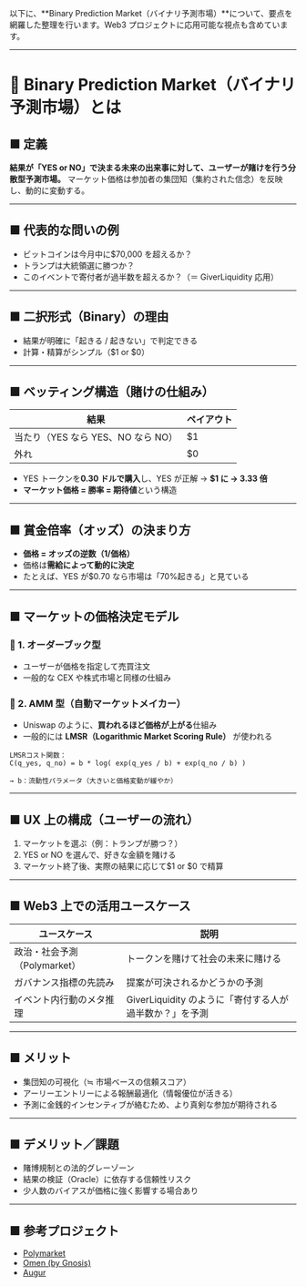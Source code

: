 以下に、\*\*Binary Prediction Market（バイナリ予測市場）\*\*について、要点を網羅した整理を行います。Web3 プロジェクトに応用可能な視点も含めています。

---

# 🔮 Binary Prediction Market（バイナリ予測市場）とは

## ■ 定義

**結果が「YES or NO」で決まる未来の出来事に対して、ユーザーが賭けを行う分散型予測市場。**
マーケット価格は参加者の集団知（集約された信念）を反映し、動的に変動する。

---

## ■ 代表的な問いの例

- ビットコインは今月中に\$70,000 を超えるか？
- トランプは大統領選に勝つか？
- このイベントで寄付者が過半数を超えるか？（＝ GiverLiquidity 応用）

---

## ■ 二択形式（Binary）の理由

- 結果が明確に「起きる / 起きない」で判定できる
- 計算・精算がシンプル（\$1 or \$0）

---

## ■ ベッティング構造（賭けの仕組み）

| 結果                               | ペイアウト |
| ---------------------------------- | ---------- |
| 当たり（YES なら YES、NO なら NO） | \$1        |
| 外れ                               | \$0        |

- YES トークンを**0.30 ドルで購入**し、YES が正解 → **\$1 に → 3.33 倍**
- **マーケット価格 = 勝率 = 期待値**という構造

---

## ■ 賞金倍率（オッズ）の決まり方

- **価格 = オッズの逆数（1/価格）**
- 価格は**需給によって動的に決定**
- たとえば、YES が\$0.70 なら市場は「70%起きる」と見ている

---

## ■ マーケットの価格決定モデル

### 🔹 1. オーダーブック型

- ユーザーが価格を指定して売買注文
- 一般的な CEX や株式市場と同様の仕組み

### 🔹 2. AMM 型（自動マーケットメイカー）

- Uniswap のように、**買われるほど価格が上がる**仕組み
- 一般的には **LMSR（Logarithmic Market Scoring Rule）** が使われる

```text
LMSRコスト関数：
C(q_yes, q_no) = b * log( exp(q_yes / b) + exp(q_no / b) )

→ b：流動性パラメータ（大きいと価格変動が緩やか）
```

---

## ■ UX 上の構成（ユーザーの流れ）

1. マーケットを選ぶ（例：トランプが勝つ？）
2. YES or NO を選んで、好きな金額を賭ける
3. マーケット終了後、実際の結果に応じて\$1 or \$0 で精算

---

## ■ Web3 上での活用ユースケース

| ユースケース                 | 説明                                                    |
| ---------------------------- | ------------------------------------------------------- |
| 政治・社会予測（Polymarket） | トークンを賭けて社会の未来に賭ける                      |
| ガバナンス指標の先読み       | 提案が可決されるかどうかの予測                          |
| イベント内行動のメタ推理     | GiverLiquidity のように「寄付する人が過半数か？」を予測 |

---

## ■ メリット

- 集団知の可視化（≒ 市場ベースの信頼スコア）
- アーリーエントリーによる報酬最適化（情報優位が活きる）
- 予測に金銭的インセンティブが絡むため、より真剣な参加が期待される

---

## ■ デメリット／課題

- 賭博規制との法的グレーゾーン
- 結果の検証（Oracle）に依存する信頼性リスク
- 少人数のバイアスが価格に強く影響する場合あり

---

## ■ 参考プロジェクト

- [Polymarket](https://polymarket.com/)
- [Omen (by Gnosis)](https://omen.eth.link/)
- [Augur](https://www.augur.net/)
